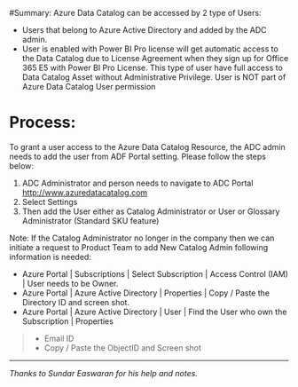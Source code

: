 #Summary:
 Azure Data Catalog can be accessed by 2 type of Users:
- Users that belong to Azure Active Directory and added by the ADC admin.
- User is enabled with Power BI Pro license will get automatic access to the Data Catalog due to License Agreement when they sign up for Office 365 E5 with Power BI Pro License.   This type of user have full access to Data Catalog Asset without Administrative Privilege. User is NOT part of Azure Data Catalog User permission

# Process:
To grant a user access to the Azure Data Catalog Resource, the ADC admin needs to add the user from ADF Portal setting. Please follow the steps below:

1. ADC Administrator and person needs to navigate to ADC Portal http://www.azuredatacatalog.com 
2. Select Settings
3. Then add the User either as Catalog Administrator or User or Glossary Administrator (Standard SKU feature)

Note: If the Catalog Administrator no longer in the company then we can initiate a request to Product Team to add New Catalog Admin following information is needed:
- Azure Portal | Subscriptions | Select Subscription | Access Control (IAM) | User needs to be Owner.
- Azure Portal | Azure Active Directory | Properties | Copy / Paste the Directory ID and screen shot.
- Azure Portal | Azure Active Directory | User | Find the User who own the Subscription | Properties
> - Email ID
> - Copy / Paste the ObjectID and Screen shot
----
_Thanks to Sundar Easwaran for his help and notes._